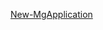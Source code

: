 [New-MgApplication](/powershell/module/microsoft.graph.applications/new-mgapplication?view=graph-powershell-1.0)
